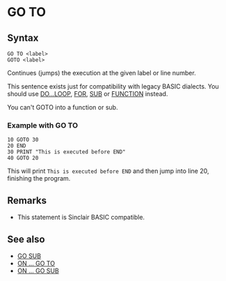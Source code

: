 # GO TO


## Syntax
```
GO TO <label>
GOTO <label>
```
Continues (jumps) the execution at the given label or line number.

This sentence exists just for compatibility with legacy BASIC
dialects. You should use [DO...LOOP](do.md), [FOR](for.md), [SUB](sub.md)
or [FUNCTION](function.md) instead.

You can't GOTO into a function or sub.

### Example with GO TO

```
10 GOTO 30
20 END
30 PRINT "This is executed before END"
40 GOTO 20
```

This will print `This is executed before END` and then jump into
line 20, finishing the program.


## Remarks
* This statement is Sinclair BASIC compatible.

## See also
* [GO SUB](gosub.md)
* [ON ... GO TO](on_goto.md)
* [ON ... GO SUB](on_gosub.md)
